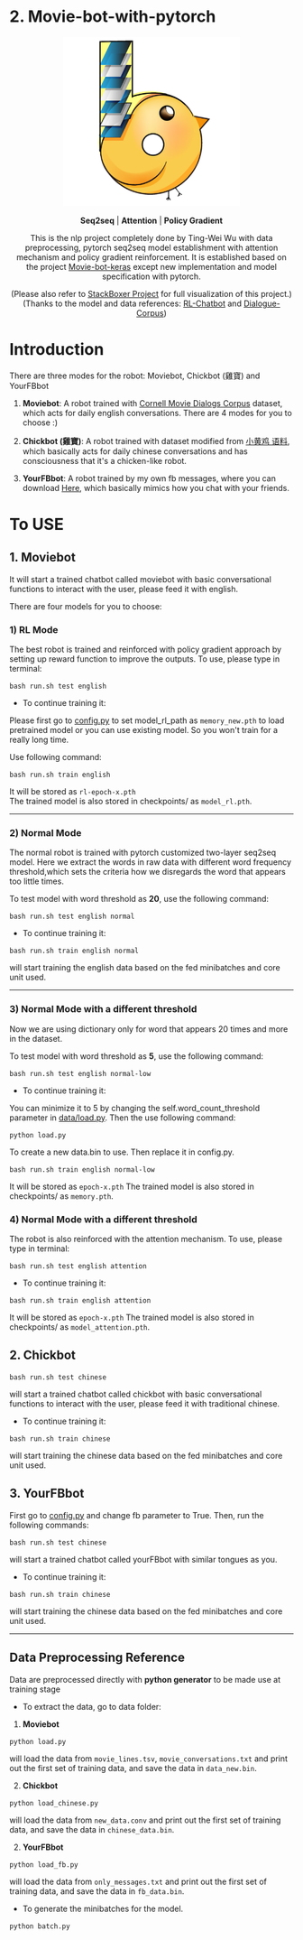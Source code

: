 <div id="part_2"></div>

# 2. Movie-bot-with-pytorch
<p align="center">
    <img src="chickbot.png" height=300px center>
</p>

<div align="center">

**Seq2seq** | **Attention** | **Policy Gradient**

This is the nlp project completely done by Ting-Wei Wu with data preprocessing, pytorch seq2seq model establishment with attention mechanism and policy gradient reinforcement.
It is established based on the project [Movie-bot-keras](https://github.com/waynewu6250/ML_DL_Projects/tree/master/3.Movie-bot-keras) except new implementation and model specification with pytorch. <br>



(Please also refer to [StackBoxer Project](https://github.com/waynewu6250/StackBoxer) for full visualization of this project.) <br>
(Thanks to the model and data references: [RL-Chatbot](https://github.com/pochih/RL-Chatbot) and [Dialogue-Corpus](https://github.com/candlewill/Dialog_Corpus))


<div align="left">

# Introduction
There are three modes for the robot: Moviebot, Chickbot (雞寶) and YourFBbot

1. **Moviebot**: A robot trained with [Cornell Movie Dialogs Corpus](https://www.cs.cornell.edu/~cristian/Cornell_Movie-Dialogs_Corpus.html) dataset, which acts for daily english conversations. There are 4 modes for you to choose :)

2. **Chickbot (雞寶)**: A robot trained with dataset modified from [小黄鸡 语料](https://github.com/fate233/dgk_lost_conv/tree/master/results), which basically acts for daily chinese conversations and has consciousness that it's a chicken-like robot.

3. **YourFBbot**: A robot trained by my own fb messages, where you can download [Here](https://www.facebook.com/help/1701730696756992), which basically mimics how you chat with your friends.


# To USE
## 1. **Moviebot**
It will start a trained chatbot called moviebot with basic conversational functions to interact with the user, please feed it with english. <br>

There are four models for you to choose: <br>

### **1) RL Mode**
The best robot is trained and reinforced with policy gradient approach by setting up reward function to improve the outputs. To use, please type in terminal:
>
    bash run.sh test english

* To continue training it:

Please first go to [config.py](https://github.com/waynewu6250/ML_DL_Projects/blob/master/2.Movie-bot-pytorch/config.py) to set model_rl_path as `memory_new.pth` to load pretrained model or you can use existing model. So you won't train for a really long time. <br>

Use following command:
>
    bash run.sh train english

It will be stored as `rl-epoch-x.pth` <br>
The trained model is also stored in checkpoints/ as `model_rl.pth`.

---
### **2) Normal Mode**
The normal robot is trained with pytorch customized two-layer seq2seq model. Here we extract the words in raw data with different word frequency threshold,which sets the criteria how we disregards the word that appears too little times.

To test model with word threshold as **20**, use the following command:
>
    bash run.sh test english normal

* To continue training it:
>
    bash run.sh train english normal

will start training the english data based on the fed minibatches and core unit used. <br>

---
### **3) Normal Mode with a different threshold**
Now we are using dictionary only for word that appears 20 times and more in the dataset. 

To test model with word threshold as **5**, use the following command:
>
    bash run.sh test english normal-low

* To continue training it:

You can minimize it to 5 by changing the self.word_count_threshold parameter in [data/load.py](https://github.com/waynewu6250/ML_DL_Projects/blob/master/2.Movie-bot-pytorch/data/load.py).
Then the use following command:
>   
    python load.py
To create a new data.bin to use. Then replace it in config.py.
>
    bash run.sh train english normal-low

It will be stored as `epoch-x.pth`
The trained model is also stored in checkpoints/ as `memory.pth`.

### **4) Normal Mode with a different threshold**
The robot is also reinforced with the attention mechanism. To use, please type in terminal:
>
    bash run.sh test english attention

* To continue training it:

>
    bash run.sh train english attention

It will be stored as `epoch-x.pth`
The trained model is also stored in checkpoints/ as `model_attention.pth`.


## 2. **Chickbot**
```
bash run.sh test chinese
```
will start a trained chatbot called chickbot with basic conversational functions to interact with the user, please feed it with traditional chinese.

* To continue training it:
```
bash run.sh train chinese
```
will start training the chinese data based on the fed minibatches and core unit used. <br>





## 3. **YourFBbot**

First go to [config.py](https://github.com/waynewu6250/ML_DL_Projects/blob/master/2.Movie-bot-pytorch/config.py) and change fb parameter to True. Then, run the following commands:
```
bash run.sh test chinese
```
will start a trained chatbot called yourFBbot with similar tongues as you.

* To continue training it:
```
bash run.sh train chinese
```
will start training the chinese data based on the fed minibatches and core unit used. <br>


-------------------------------------------------

## Data Preprocessing Reference

Data are preprocessed directly with **python generator** to be made use at training stage

- To extract the data, go to data folder: <br>
1. **Moviebot**
```
python load.py
```
will load the data from `movie_lines.tsv`, `movie_conversations.txt` and print out the first set of training data, and save the data in `data_new.bin`.

2. **Chickbot**
```
python load_chinese.py
```
will load the data from `new_data.conv` and print out the first set of training data, and save the data in `chinese_data.bin`.

2. **YourFBbot**
```
python load_fb.py
```
will load the data from `only_messages.txt` and print out the first set of training data, and save the data in `fb_data.bin`.

- To generate the minibatches for the model.
```
python batch.py
```




